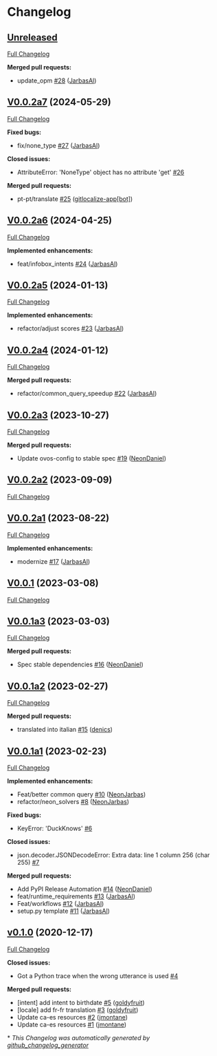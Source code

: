 # Changelog

## [Unreleased](https://github.com/OpenVoiceOS/skill-ovos-ddg/tree/HEAD)

[Full Changelog](https://github.com/OpenVoiceOS/skill-ovos-ddg/compare/V0.0.2a7...HEAD)

**Merged pull requests:**

- update\_opm [\#28](https://github.com/OpenVoiceOS/skill-ovos-ddg/pull/28) ([JarbasAl](https://github.com/JarbasAl))

## [V0.0.2a7](https://github.com/OpenVoiceOS/skill-ovos-ddg/tree/V0.0.2a7) (2024-05-29)

[Full Changelog](https://github.com/OpenVoiceOS/skill-ovos-ddg/compare/V0.0.2a6...V0.0.2a7)

**Fixed bugs:**

- fix/none\_type [\#27](https://github.com/OpenVoiceOS/skill-ovos-ddg/pull/27) ([JarbasAl](https://github.com/JarbasAl))

**Closed issues:**

- AttributeError: 'NoneType' object has no attribute 'get' [\#26](https://github.com/OpenVoiceOS/skill-ovos-ddg/issues/26)

**Merged pull requests:**

- pt-pt/translate [\#25](https://github.com/OpenVoiceOS/skill-ovos-ddg/pull/25) ([gitlocalize-app[bot]](https://github.com/apps/gitlocalize-app))

## [V0.0.2a6](https://github.com/OpenVoiceOS/skill-ovos-ddg/tree/V0.0.2a6) (2024-04-25)

[Full Changelog](https://github.com/OpenVoiceOS/skill-ovos-ddg/compare/V0.0.2a5...V0.0.2a6)

**Implemented enhancements:**

- feat/infobox\_intents [\#24](https://github.com/OpenVoiceOS/skill-ovos-ddg/pull/24) ([JarbasAl](https://github.com/JarbasAl))

## [V0.0.2a5](https://github.com/OpenVoiceOS/skill-ovos-ddg/tree/V0.0.2a5) (2024-01-13)

[Full Changelog](https://github.com/OpenVoiceOS/skill-ovos-ddg/compare/V0.0.2a4...V0.0.2a5)

**Implemented enhancements:**

- refactor/adjust scores [\#23](https://github.com/OpenVoiceOS/skill-ovos-ddg/pull/23) ([JarbasAl](https://github.com/JarbasAl))

## [V0.0.2a4](https://github.com/OpenVoiceOS/skill-ovos-ddg/tree/V0.0.2a4) (2024-01-12)

[Full Changelog](https://github.com/OpenVoiceOS/skill-ovos-ddg/compare/V0.0.2a3...V0.0.2a4)

**Merged pull requests:**

- refactor/common\_query\_speedup [\#22](https://github.com/OpenVoiceOS/skill-ovos-ddg/pull/22) ([JarbasAl](https://github.com/JarbasAl))

## [V0.0.2a3](https://github.com/OpenVoiceOS/skill-ovos-ddg/tree/V0.0.2a3) (2023-10-27)

[Full Changelog](https://github.com/OpenVoiceOS/skill-ovos-ddg/compare/V0.0.2a2...V0.0.2a3)

**Merged pull requests:**

- Update ovos-config to stable spec [\#19](https://github.com/OpenVoiceOS/skill-ovos-ddg/pull/19) ([NeonDaniel](https://github.com/NeonDaniel))

## [V0.0.2a2](https://github.com/OpenVoiceOS/skill-ovos-ddg/tree/V0.0.2a2) (2023-09-09)

[Full Changelog](https://github.com/OpenVoiceOS/skill-ovos-ddg/compare/V0.0.2a1...V0.0.2a2)

## [V0.0.2a1](https://github.com/OpenVoiceOS/skill-ovos-ddg/tree/V0.0.2a1) (2023-08-22)

[Full Changelog](https://github.com/OpenVoiceOS/skill-ovos-ddg/compare/V0.0.1...V0.0.2a1)

**Implemented enhancements:**

- modernize [\#17](https://github.com/OpenVoiceOS/skill-ovos-ddg/pull/17) ([JarbasAl](https://github.com/JarbasAl))

## [V0.0.1](https://github.com/OpenVoiceOS/skill-ovos-ddg/tree/V0.0.1) (2023-03-08)

[Full Changelog](https://github.com/OpenVoiceOS/skill-ovos-ddg/compare/V0.0.1a3...V0.0.1)

## [V0.0.1a3](https://github.com/OpenVoiceOS/skill-ovos-ddg/tree/V0.0.1a3) (2023-03-03)

[Full Changelog](https://github.com/OpenVoiceOS/skill-ovos-ddg/compare/V0.0.1a2...V0.0.1a3)

**Merged pull requests:**

- Spec stable dependencies [\#16](https://github.com/OpenVoiceOS/skill-ovos-ddg/pull/16) ([NeonDaniel](https://github.com/NeonDaniel))

## [V0.0.1a2](https://github.com/OpenVoiceOS/skill-ovos-ddg/tree/V0.0.1a2) (2023-02-27)

[Full Changelog](https://github.com/OpenVoiceOS/skill-ovos-ddg/compare/V0.0.1a1...V0.0.1a2)

**Merged pull requests:**

- translated into italian [\#15](https://github.com/OpenVoiceOS/skill-ovos-ddg/pull/15) ([denics](https://github.com/denics))

## [V0.0.1a1](https://github.com/OpenVoiceOS/skill-ovos-ddg/tree/V0.0.1a1) (2023-02-23)

[Full Changelog](https://github.com/OpenVoiceOS/skill-ovos-ddg/compare/v0.1.0...V0.0.1a1)

**Implemented enhancements:**

- Feat/better common query [\#10](https://github.com/OpenVoiceOS/skill-ovos-ddg/pull/10) ([NeonJarbas](https://github.com/NeonJarbas))
- refactor/neon\_solvers [\#8](https://github.com/OpenVoiceOS/skill-ovos-ddg/pull/8) ([NeonJarbas](https://github.com/NeonJarbas))

**Fixed bugs:**

- KeyError: 'DuckKnows' [\#6](https://github.com/OpenVoiceOS/skill-ovos-ddg/issues/6)

**Closed issues:**

- json.decoder.JSONDecodeError: Extra data: line 1 column 256 \(char 255\) [\#7](https://github.com/OpenVoiceOS/skill-ovos-ddg/issues/7)

**Merged pull requests:**

- Add PyPI Release Automation [\#14](https://github.com/OpenVoiceOS/skill-ovos-ddg/pull/14) ([NeonDaniel](https://github.com/NeonDaniel))
- feat/runtime\_requirements [\#13](https://github.com/OpenVoiceOS/skill-ovos-ddg/pull/13) ([JarbasAl](https://github.com/JarbasAl))
- Feat/workflows [\#12](https://github.com/OpenVoiceOS/skill-ovos-ddg/pull/12) ([JarbasAl](https://github.com/JarbasAl))
- setup.py template [\#11](https://github.com/OpenVoiceOS/skill-ovos-ddg/pull/11) ([JarbasAl](https://github.com/JarbasAl))

## [v0.1.0](https://github.com/OpenVoiceOS/skill-ovos-ddg/tree/v0.1.0) (2020-12-17)

[Full Changelog](https://github.com/OpenVoiceOS/skill-ovos-ddg/compare/fc5ed5acb4e0ddadbc28050676065abad8fb2c1d...v0.1.0)

**Closed issues:**

- Got a Python trace when the wrong utterance is used [\#4](https://github.com/OpenVoiceOS/skill-ovos-ddg/issues/4)

**Merged pull requests:**

- \[intent\] add intent to birthdate [\#5](https://github.com/OpenVoiceOS/skill-ovos-ddg/pull/5) ([goldyfruit](https://github.com/goldyfruit))
- \[locale\] add fr-fr translation [\#3](https://github.com/OpenVoiceOS/skill-ovos-ddg/pull/3) ([goldyfruit](https://github.com/goldyfruit))
- Update ca-es resources [\#2](https://github.com/OpenVoiceOS/skill-ovos-ddg/pull/2) ([jmontane](https://github.com/jmontane))
- Update ca-es resources [\#1](https://github.com/OpenVoiceOS/skill-ovos-ddg/pull/1) ([jmontane](https://github.com/jmontane))



\* *This Changelog was automatically generated by [github_changelog_generator](https://github.com/github-changelog-generator/github-changelog-generator)*
